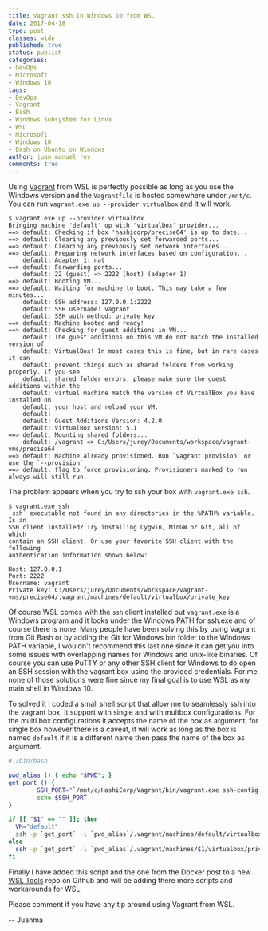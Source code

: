 ```yaml
---
title: Vagrant ssh in Windows 10 from WSL
date: 2017-04-18
type: post
classes: wide
published: true
status: publish
categories:
- DevOps
- Microsoft
- Windows 10
tags:
- DevOps
- Vagrant
- Bash
- Windows Subsystem for Linux
- WSL
- Microsoft
- Windows 10
- Bash on Ubuntu on Windows
author: juan_manuel_rey
comments: true
---
```


Using [Vagrant](https://www.vagrantup.com/) from WSL is perfectly possible as long as you use the Windows version and the `Vagrantfile` is hosted somewhere under `/mnt/c`. You can run `vagrant.exe up --provider virtualbox` and it will work.

```
$ vagrant.exe up --provider virtualbox
Bringing machine 'default' up with 'virtualbox' provider...
==> default: Checking if box 'hashicorp/precise64' is up to date...
==> default: Clearing any previously set forwarded ports...
==> default: Clearing any previously set network interfaces...
==> default: Preparing network interfaces based on configuration...
    default: Adapter 1: nat
==> default: Forwarding ports...
    default: 22 (guest) => 2222 (host) (adapter 1)
==> default: Booting VM...
==> default: Waiting for machine to boot. This may take a few minutes...
    default: SSH address: 127.0.0.1:2222
    default: SSH username: vagrant
    default: SSH auth method: private key
==> default: Machine booted and ready!
==> default: Checking for guest additions in VM...
    default: The guest additions on this VM do not match the installed version of
    default: VirtualBox! In most cases this is fine, but in rare cases it can
    default: prevent things such as shared folders from working properly. If you see
    default: shared folder errors, please make sure the guest additions within the
    default: virtual machine match the version of VirtualBox you have installed on
    default: your host and reload your VM.
    default:
    default: Guest Additions Version: 4.2.0
    default: VirtualBox Version: 5.1
==> default: Mounting shared folders...
    default: /vagrant => C:/Users/jurey/Documents/workspace/vagrant-vms/precise64
==> default: Machine already provisioned. Run `vagrant provision` or use the `--provision`
==> default: flag to force provisioning. Provisioners marked to run always will still run.
```

The problem appears when you try to ssh your box with `vagrant.exe ssh`.

```
$ vagrant.exe ssh
`ssh` executable not found in any directories in the %PATH% variable. Is an
SSH client installed? Try installing Cygwin, MinGW or Git, all of which
contain an SSH client. Or use your favorite SSH client with the following
authentication information shown below:

Host: 127.0.0.1
Port: 2222
Username: vagrant
Private key: C:/Users/jurey/Documents/workspace/vagrant-vms/precise64/.vagrant/machines/default/virtualbox/private_key
```

Of course WSL comes with the `ssh` client installed but `vagrant.exe` is a Windows program and it looks under the Windows PATH for ssh.exe and of course there is none. Many people have been solving this by using Vagrant from Git Bash or by adding the Git for Windows bin folder to the Windows PATH variable, I wouldn't recommend this last one since it can get you into some issues with overlapping names for Windows and unix-like binaries. Of course you can use PuTTY or any other SSH client for Windows to do open an SSH session with the vagrant box using the provided credentials. For me none of those solutions were fine since my final goal is to use WSL as my main shell in Windows 10. 

To solved it I coded a small shell script that allow me to seamlessly ssh into the vagrant box. It support with single and with multbox configurations. For the multi box configurations it accepts the name of the box as argument, for single box however there is a caveat, it will work as long as the box is named `default` if it is a different name then pass the name of the box as argument. 

```bash
#!/bin/bash

pwd_alias () { echo "$PWD"; }
get_port () {
        SSH_PORT="`/mnt/c/HashiCorp/Vagrant/bin/vagrant.exe ssh-config $1 | grep Port | awk '{ print $2 }' | dos2unix`"
        echo $SSH_PORT
}

if [[ "$1" == "" ]]; then
  VM="default"
  ssh -p `get_port` -i `pwd_alias`/.vagrant/machines/default/virtualbox/private_key vagrant@127.0.0.1
else
  ssh -p `get_port` -i `pwd_alias`/.vagrant/machines/$1/virtualbox/private_key vagrant@127.0.0.1
fi
``` 

Finally I have added this script and the one from the Docker post to a new [WSL Tools](https://github.com/jreypo/WSL-Tools) repo on Github and will be adding there more scripts and workarounds for WSL. 

Please comment if you have any tip around using Vagrant from WSL. 

-- Juanma